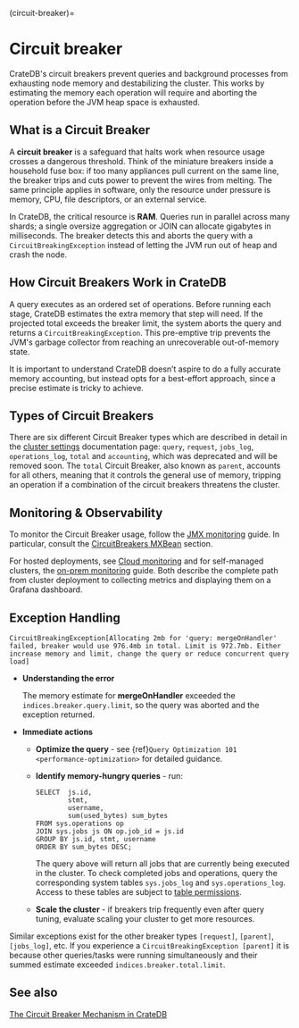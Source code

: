 (circuit-breaker)=

# Circuit breaker

CrateDB's circuit breakers prevent queries and background processes from exhausting node memory and destabilizing the cluster.
This works by estimating the memory each operation will require and aborting the operation before the JVM heap space is exhausted.

## What is a Circuit Breaker

A **circuit breaker** is a safeguard that halts work when resource usage crosses a dangerous threshold.
Think of the miniature breakers inside a household fuse box: if too many appliances pull current on the same line, the breaker
trips and cuts power to prevent the wires from melting. The same principle applies in software, only the resource under pressure
is memory, CPU, file descriptors, or an external service.

In CrateDB, the critical resource is **RAM**. Queries run in parallel across many shards; a single
oversize aggregation or JOIN can allocate gigabytes in milliseconds. The breaker detects this and aborts the query with a
`CircuitBreakingException` instead of letting the JVM run out of heap and crash the node.

## How Circuit Breakers Work in CrateDB

A query executes as an ordered set of operations. Before running each stage, CrateDB estimates the extra memory that step will need.
If the projected total exceeds the breaker limit, the system aborts the query and returns a `CircuitBreakingException`.
This pre-emptive trip prevents the JVM's garbage collector from reaching an unrecoverable out-of-memory state.

It is important to understand CrateDB doesn’t aspire to do a fully accurate memory accounting, but instead opts for a best-effort approach,
since a precise estimate is tricky to achieve.

## Types of Circuit Breakers

There are six different Circuit Breaker types which are described in detail in the [cluster settings] documentation page: `query`,
`request`, `jobs_log`, `operations_log`, `total` and `accounting`, which was deprecated and will be removed soon. The `total` Circuit Breaker, also
known as `parent`, accounts for all others, meaning that it controls the general use of memory, tripping an operation if a
combination of the circuit breakers threatens the cluster.

## Monitoring & Observability

To monitor the Circuit Breaker usage, follow the [JMX monitoring] guide. In particular,
consult the [CircuitBreakers MXBean] section.

For hosted deployments, see [Cloud monitoring] and for self-managed clusters, the [on-prem monitoring] guide. Both describe the complete path from cluster
deployment to collecting metrics and displaying them on a Grafana dashboard.

## Exception Handling

```console
CircuitBreakingException[Allocating 2mb for 'query: mergeOnHandler' failed, breaker would use 976.4mb in total. Limit is 972.7mb. Either increase memory and limit, change the query or reduce concurrent query load]
```

- **Understanding the error**

  The memory estimate for **mergeOnHandler** exceeded the `indices.breaker.query.limit`, so the query was aborted and the
  exception returned.

- **Immediate actions**

  - **Optimize the query** - see {ref}`Query Optimization 101 <performance-optimization>` for detailed guidance.

  - **Identify memory-hungry queries** - run:

    ```psql
    SELECT  js.id,
            stmt,
            username,
            sum(used_bytes) sum_bytes
    FROM sys.operations op
    JOIN sys.jobs js ON op.job_id = js.id
    GROUP BY js.id, stmt, username
    ORDER BY sum_bytes DESC;
    ```

    The query above will return all jobs that are currently being executed in the cluster. To check completed jobs and operations, query
    the corresponding system tables `sys.jobs_log` and `sys.operations_log`. Access to these tables are subject to [table permissions].

  - **Scale the cluster** - if breakers trip frequently even after query tuning, evaluate scaling your cluster to get more resources.

Similar exceptions exist for the other breaker types `[request]`, `[parent]`, `[jobs_log]`, etc.
If you experience a `CircuitBreakingException [parent]` it is because other queries/tasks were running simultaneously and their summed estimate
exceeded `indices.breaker.total.limit`.

## See also

[The Circuit Breaker Mechanism in CrateDB]

[circuitbreakers mxbean]: https://cratedb.com/docs/crate/reference/en/master/admin/monitoring.html#circuitbreakers-mxbean
[cloud monitoring]: https://community.cratedb.com/t/monitoring-cratedb-cloud-clusters/1397
[cluster settings]: https://cratedb.com/docs/crate/reference/en/master/config/cluster.html#query-circuit-breaker
[jmx monitoring]: inv:crate-reference#jmx_monitoring
[on-prem monitoring]: https://community.cratedb.com/t/monitoring-a-self-managed-cratedb-cluster-with-prometheus-and-grafana/1236
[table permissions]: inv:crate-reference#jobs_table_permissions
[the circuit breaker mechanism in cratedb]: https://zignar.net/2021/06/17/the-circuit-breaker-mechanism-in-cratedb/
